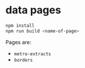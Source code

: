 data pages
==========

```sh
npm install
npm run build <name-of-page>
```

Pages are:

- `metro-extracts`
- `borders`
